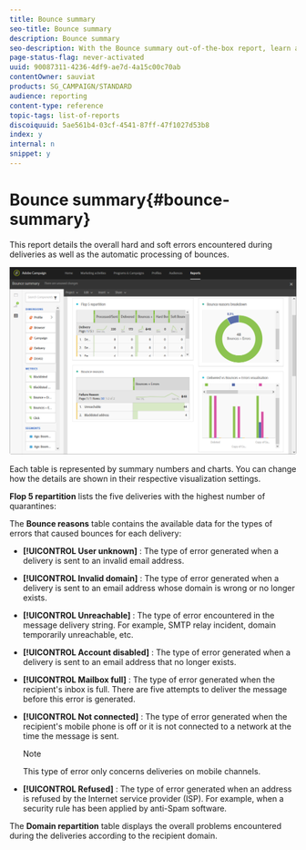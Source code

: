 ```yaml
---
title: Bounce summary
seo-title: Bounce summary
description: Bounce summary
seo-description: With the Bounce summary out-of-the-box report, learn about the status of your sent campaigns and errors they may have encountered.
page-status-flag: never-activated
uuid: 90087311-4236-4df9-ae7d-4a15c00c70ab
contentOwner: sauviat
products: SG_CAMPAIGN/STANDARD
audience: reporting
content-type: reference
topic-tags: list-of-reports
discoiquuid: 5ae561b4-03cf-4541-87ff-47f1027d53b8
index: y
internal: n
snippet: y
---
```


# Bounce summary{#bounce-summary}

This report details the overall hard and soft errors encountered during deliveries as well as the automatic processing of bounces.

![](assets/campaign_reports_bounces.png)

Each table is represented by summary numbers and charts. You can change how the details are shown in their respective visualization settings.

**Flop 5 repartition** lists the five deliveries with the highest number of quarantines:

The **Bounce reasons** table contains the available data for the types of errors that caused bounces for each delivery:

* **[!UICONTROL User unknown]** : The type of error generated when a delivery is sent to an invalid email address.
* **[!UICONTROL Invalid domain]** : The type of error generated when a delivery is sent to an email address whose domain is wrong or no longer exists.
* **[!UICONTROL Unreachable]** : The type of error encountered in the message delivery string. For example, SMTP relay incident, domain temporarily unreachable, etc. 
* **[!UICONTROL Account disabled]** : The type of error generated when a delivery is sent to an email address that no longer exists.
* **[!UICONTROL Mailbox full]** : The type of error generated when the recipient's inbox is full. There are five attempts to deliver the message before this error is generated.
* **[!UICONTROL Not connected]** : The type of error generated when the recipient's mobile phone is off or it is not connected to a network at the time the message is sent.

  >[!NOTE]
  >
  >This type of error only concerns deliveries on mobile channels.

* **[!UICONTROL Refused]** : The type of error generated when an address is refused by the Internet service provider (ISP). For example, when a security rule has been applied by anti-Spam software.

The **Domain repartition** table displays the overall problems encountered during the deliveries according to the recipient domain.
